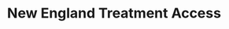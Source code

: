 ---
title: "New England Treatment Access"
url: /northampton/new-england-treatment-access/
shop: Hanf
---